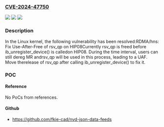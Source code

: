 ### [CVE-2024-47750](https://cve.mitre.org/cgi-bin/cvename.cgi?name=CVE-2024-47750)
![](https://img.shields.io/static/v1?label=Product&message=Linux&color=blue)
![](https://img.shields.io/static/v1?label=Version&message=70f92521584f%3C%202ccf1c75d399%20&color=brighgreen)
![](https://img.shields.io/static/v1?label=Vulnerability&message=n%2Fa&color=brighgreen)

### Description

In the Linux kernel, the following vulnerability has been resolved:RDMA/hns: Fix Use-After-Free of rsv_qp on HIP08Currently rsv_qp is freed before ib_unregister_device() is calledon HIP08. During the time interval, users can still dereg MR andrsv_qp will be used in this process, leading to a UAF. Move therelease of rsv_qp after calling ib_unregister_device() to fix it.

### POC

#### Reference
No PoCs from references.

#### Github
- https://github.com/fkie-cad/nvd-json-data-feeds

